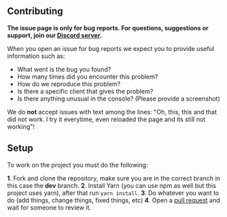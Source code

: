 ## Contributing

**The issue page is only for bug reports. For questions, suggestions or support, join our [Discord server](https://stereo-bot.tk/discord).**

When you open an issue for bug reports we expect you to provide useful information such as:

-   What went is the bug you found?
-   How many times did you encounter this problem?
-   How do we reproduce this problem?
-   Is there a specific client that gives the problem?
-   Is there anything unusual in the console? (Please provide a screenshot)

We do **not** accept issues with text among the lines: "Oh, this, this and that did not work. I try it everytime, even reloaded the page and its still not working"!

## Setup

To work on the project you must do the following:

**1**. Fork and clone the repository, make sure you are in the correct branch in this case the **dev** branch.
**2**. Install Yarn (you can use npm as well but this project uses yarn), after that run `yarn install`.
**3**. Do whatever you want to do (add things, change things, fixed things, etc)
**4**. Open a [pull request](/compare) and wait for someone to review it.
